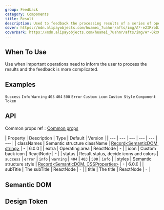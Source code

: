 ```yaml
---
group: Feedback
category: Components
title: Result
description: Used to feedback the processing results of a series of operations.
cover: https://mdn.alipayobjects.com/huamei_7uahnr/afts/img/A*-e2IRroDJyEAAAAAAAAAAAAADrJ8AQ/original
coverDark: https://mdn.alipayobjects.com/huamei_7uahnr/afts/img/A*-0kxQrbHx2kAAAAAAAAAAAAADrJ8AQ/original
---
```


## When To Use

Use when important operations need to inform the user to process the results and the feedback is more complicated.

## Examples

<!-- prettier-ignore -->
<code src="./demo/success.tsx">Success</code>
<code src="./demo/info.tsx">Info</code>
<code src="./demo/warning.tsx">Warning</code>
<code src="./demo/403.tsx">403</code>
<code src="./demo/404.tsx">404</code>
<code src="./demo/500.tsx">500</code>
<code src="./demo/error.tsx">Error</code>
<code src="./demo/customIcon.tsx">Custom icon</code>
<code src="./demo/style-class.tsx" debug>Custom Style</code>
<code src="./demo/component-token.tsx" debug>Component Token</code>

## API

Common props ref：[Common props](/docs/react/common-props)

| Property | Description | Type | Default | Version |
| --- | --- | --- | --- | --- | --- |
| classNames | Semantic structure className | [Record<SemanticDOM, string>](#semantic-dom) | - | 6.0.0 |
| extra | Operating area | ReactNode | - |
| icon | Custom back icon | ReactNode | - |
| status | Result status, decide icons and colors | `success` \| `error` \| `info` \| `warning` \| `404` \| `403` \| `500` | `info` |
| styles | Semantic structure style | [Record<SemanticDOM, CSSProperties>](#semantic-dom) | - | 6.0.0 |
| subTitle | The subTitle | ReactNode | - |
| title | The title | ReactNode | - |

## Semantic DOM

<code src="./demo/_semantic.tsx" simplify="true"></code>

## Design Token

<ComponentTokenTable component="Result"></ComponentTokenTable>
